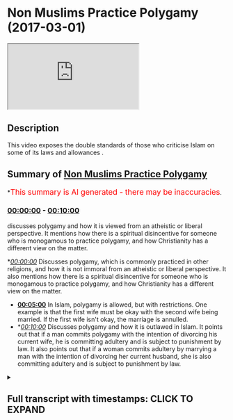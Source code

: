 # Non Muslims Practice Polygamy (2017-03-01)

<iframe loading='lazy' src='https://www.youtube.com/embed/q-TA4xTIXAQ'></iframe>

## Description

This video exposes the double standards of those who criticise Islam on some of its laws and allowances .

## Summary of [Non Muslims Practice Polygamy](https://www.youtube.com/watch?v=q-TA4xTIXAQ)


*<span style="color:red; font-size:125%">This summary is AI generated - there may be inaccuracies</span>.

### [00:00:00](https://www.youtube.com/watch?v=q-TA4xTIXAQ&t=0) - [00:10:00](https://www.youtube.com/watch?v=q-TA4xTIXAQ&t=600)

 discusses polygamy and how it is viewed from an atheistic or liberal perspective. It mentions how there is a spiritual disincentive for someone who is monogamous to practice polygamy, and how Christianity has a different view on the matter.

**[00:00:00](https://www.youtube.com/watch?v=q-TA4xTIXAQ&t=0)* Discusses polygamy, which is commonly practiced in other religions, and how it is not immoral from an atheistic or liberal perspective. It also mentions how there is a spiritual disincentive for someone who is monogamous to practice polygamy, and how Christianity has a different view on the matter.
* **[00:05:00](https://www.youtube.com/watch?v=q-TA4xTIXAQ&t=300)** In Islam, polygamy is allowed, but with restrictions. One example is that the first wife must be okay with the second wife being married. If the first wife isn't okay, the marriage is annulled.
* **[00:10:00](https://www.youtube.com/watch?v=q-TA4xTIXAQ&t=600)* Discusses polygamy and how it is outlawed in Islam. It points out that if a man commits polygamy with the intention of divorcing his current wife, he is committing adultery and is subject to punishment by law. It also points out that if a woman commits adultery by marrying a man with the intention of divorcing her current husband, she is also committing adultery and is subject to punishment by law.

<details><summary><h2>Full transcript with timestamps: CLICK TO EXPAND</h2></summary>

[0:00:00](https://youtu.be/q-TA4xTIXAQ?t=0) Kiska means they come to us and all you  
[0:00:01](https://youtu.be/q-TA4xTIXAQ?t=1) look symptomatic for watching and I'm  
[0:00:03](https://youtu.be/q-TA4xTIXAQ?t=3) not showing today  
[0:00:04](https://youtu.be/q-TA4xTIXAQ?t=4) no Moses Baptist polygamy they practiced  
[0:00:07](https://youtu.be/q-TA4xTIXAQ?t=7) I don't care what anyone says how many  
[0:00:09](https://youtu.be/q-TA4xTIXAQ?t=9) guys are these statistics show this they  
[0:00:11](https://youtu.be/q-TA4xTIXAQ?t=11) have side chains they have mistresses  
[0:00:15](https://youtu.be/q-TA4xTIXAQ?t=15) it's not right but the thing is they do  
[0:00:18](https://youtu.be/q-TA4xTIXAQ?t=18) they go and cheat on their wives left  
[0:00:21](https://youtu.be/q-TA4xTIXAQ?t=21) right center Islam says no you can't go  
[0:00:25](https://youtu.be/q-TA4xTIXAQ?t=25) and use another female for your sexual  
[0:00:28](https://youtu.be/q-TA4xTIXAQ?t=28) desires  
[0:00:28](https://youtu.be/q-TA4xTIXAQ?t=28) you can't go today I'm just reading  
[0:00:30](https://youtu.be/q-TA4xTIXAQ?t=30) usually because you know that's what I  
[0:00:32](https://youtu.be/q-TA4xTIXAQ?t=32) want that allowed us for many reasons if  
[0:00:35](https://youtu.be/q-TA4xTIXAQ?t=35) entry comes read I'll repeat it but many  
[0:00:37](https://youtu.be/q-TA4xTIXAQ?t=37) reasons one of them is if you're going  
[0:00:39](https://youtu.be/q-TA4xTIXAQ?t=39) to do it you do it like a man  
[0:00:40](https://youtu.be/q-TA4xTIXAQ?t=40) yeah now this doesn't mean if a sister's  
[0:00:42](https://youtu.be/q-TA4xTIXAQ?t=42) you don't to share husband good you  
[0:00:44](https://youtu.be/q-TA4xTIXAQ?t=44) don't have to nobody said you're gonna  
[0:00:45](https://youtu.be/q-TA4xTIXAQ?t=45) get killed  
[0:00:46](https://youtu.be/q-TA4xTIXAQ?t=46) yeah you know what I mean you don't have  
[0:00:50](https://youtu.be/q-TA4xTIXAQ?t=50) to you know you don't need to allow your  
[0:00:53](https://youtu.be/q-TA4xTIXAQ?t=53) husband to American let's come there's  
[0:00:55](https://youtu.be/q-TA4xTIXAQ?t=55) even if it in the even states in the  
[0:00:56](https://youtu.be/q-TA4xTIXAQ?t=56) contract and always get married again  
[0:00:58](https://youtu.be/q-TA4xTIXAQ?t=58) simple as you can translate but however  
[0:01:01](https://youtu.be/q-TA4xTIXAQ?t=61) if you know is all the same no that  
[0:01:07](https://youtu.be/q-TA4xTIXAQ?t=67) wasn't they they practice this yet so  
[0:01:09](https://youtu.be/q-TA4xTIXAQ?t=69) basically we as Muslims we it has gotta  
[0:01:12](https://youtu.be/q-TA4xTIXAQ?t=72) be done has to be done in the right way  
[0:01:13](https://youtu.be/q-TA4xTIXAQ?t=73) you have to give her the rights  
[0:01:15](https://youtu.be/q-TA4xTIXAQ?t=75) yeah you can treat her like a mistress  
[0:01:18](https://youtu.be/q-TA4xTIXAQ?t=78) or sanction whatever you you have to  
[0:01:20](https://youtu.be/q-TA4xTIXAQ?t=80) give her a right you have to treat their  
[0:01:21](https://youtu.be/q-TA4xTIXAQ?t=81) ego and brothers laugh and act like it's  
[0:01:23](https://youtu.be/q-TA4xTIXAQ?t=83) all fun again it's all happy day but  
[0:01:25](https://youtu.be/q-TA4xTIXAQ?t=85) there is a narration that says a if a  
[0:01:27](https://youtu.be/q-TA4xTIXAQ?t=87) husband doesn't treat the wives equally  
[0:01:29](https://youtu.be/q-TA4xTIXAQ?t=89) if you favor one month is up in the  
[0:01:31](https://youtu.be/q-TA4xTIXAQ?t=91) theaters when you will come leaning on  
[0:01:33](https://youtu.be/q-TA4xTIXAQ?t=93) one side yeah  
[0:01:34](https://youtu.be/q-TA4xTIXAQ?t=94) so let's consequences it's not that more  
[0:01:36](https://youtu.be/q-TA4xTIXAQ?t=96) happy days this that it's not that easy  
[0:01:37](https://youtu.be/q-TA4xTIXAQ?t=97) you can try to say and also today  
[0:01:39](https://youtu.be/q-TA4xTIXAQ?t=99) unfortunately the Asian committees here  
[0:01:41](https://youtu.be/q-TA4xTIXAQ?t=101) produce adaptable models of hacks  
[0:01:43](https://youtu.be/q-TA4xTIXAQ?t=103) damaged a biryani yeah what what what  
[0:01:47](https://youtu.be/q-TA4xTIXAQ?t=107) the thing is racism  
[0:01:48](https://youtu.be/q-TA4xTIXAQ?t=108) unfortunately racism is  
[0:01:50](https://youtu.be/q-TA4xTIXAQ?t=110) big yeah the most distant then watch  
[0:01:54](https://youtu.be/q-TA4xTIXAQ?t=114) this is a lockdown a like they're  
[0:01:55](https://youtu.be/q-TA4xTIXAQ?t=115) like garbage yeah it's disgusting  
[0:01:57](https://youtu.be/q-TA4xTIXAQ?t=117) behavior  
[0:01:59](https://youtu.be/q-TA4xTIXAQ?t=119) you know so if there is a brother who is  
[0:02:01](https://youtu.be/q-TA4xTIXAQ?t=121) willing to marry that stuff because that  
[0:02:04](https://youtu.be/q-TA4xTIXAQ?t=124) sister has needs financial need sexual  
[0:02:06](https://youtu.be/q-TA4xTIXAQ?t=126) needs you know means someone is a  
[0:02:07](https://youtu.be/q-TA4xTIXAQ?t=127) companion there someone to be a fatherly  
[0:02:09](https://youtu.be/q-TA4xTIXAQ?t=129) figure to her kids this is important um  
[0:02:12](https://youtu.be/q-TA4xTIXAQ?t=132) trying to see so Islam is there to set  
[0:02:15](https://youtu.be/q-TA4xTIXAQ?t=135) odors in case of scenarios you don't try  
[0:02:17](https://youtu.be/q-TA4xTIXAQ?t=137) to say almost want to has given us a  
[0:02:18](https://youtu.be/q-TA4xTIXAQ?t=138) solution what's the solution with other  
[0:02:20](https://youtu.be/q-TA4xTIXAQ?t=140) religions and establish all reason where  
[0:02:23](https://youtu.be/q-TA4xTIXAQ?t=143) else one sitting for not married trim  
[0:02:24](https://youtu.be/q-TA4xTIXAQ?t=144) squeeze them forth if you can only just  
[0:02:26](https://youtu.be/q-TA4xTIXAQ?t=146) marry only one and it's other servers it  
[0:02:28](https://youtu.be/q-TA4xTIXAQ?t=148) was all sort of says indeed you're not  
[0:02:30](https://youtu.be/q-TA4xTIXAQ?t=150) gonna be just you know so it is hard but  
[0:02:33](https://youtu.be/q-TA4xTIXAQ?t=153) there's many wisdoms behind it if that  
[0:02:35](https://youtu.be/q-TA4xTIXAQ?t=155) makes sense and there's no other news  
[0:02:36](https://youtu.be/q-TA4xTIXAQ?t=156) about Number bed liner I just a few  
[0:02:38](https://youtu.be/q-TA4xTIXAQ?t=158) plates him just one first of all like  
[0:02:40](https://youtu.be/q-TA4xTIXAQ?t=160) and for us you're saying this is always  
[0:02:43](https://youtu.be/q-TA4xTIXAQ?t=163) I ask myself when people ask me  
[0:02:45](https://youtu.be/q-TA4xTIXAQ?t=165) questions who's asking the question so  
[0:02:46](https://youtu.be/q-TA4xTIXAQ?t=166) if it's an atheist asking that question  
[0:02:48](https://youtu.be/q-TA4xTIXAQ?t=168) the question would be what kind of what  
[0:02:51](https://youtu.be/q-TA4xTIXAQ?t=171) kind of restrictions does the atheistic  
[0:02:54](https://youtu.be/q-TA4xTIXAQ?t=174) worldview have on Ligonier if it's the  
[0:02:56](https://youtu.be/q-TA4xTIXAQ?t=176) liberal asking that question someone who  
[0:02:58](https://youtu.be/q-TA4xTIXAQ?t=178) believes in liberal philosophy what kind  
[0:03:00](https://youtu.be/q-TA4xTIXAQ?t=180) of restrictions as liberal as an animus  
[0:03:02](https://youtu.be/q-TA4xTIXAQ?t=182) muscle go by legal liberalism I'm  
[0:03:04](https://youtu.be/q-TA4xTIXAQ?t=184) talking about philosophical liberalism  
[0:03:06](https://youtu.be/q-TA4xTIXAQ?t=186) in fact atheism nor a theism nor  
[0:03:09](https://youtu.be/q-TA4xTIXAQ?t=189) liberalism should have any restrictions  
[0:03:11](https://youtu.be/q-TA4xTIXAQ?t=191) on polygamy whether it's from a man or a  
[0:03:13](https://youtu.be/q-TA4xTIXAQ?t=193) woman but to be honest I'm also hoping  
[0:03:15](https://youtu.be/q-TA4xTIXAQ?t=195) that sounds especially if it sounds like  
[0:03:17](https://youtu.be/q-TA4xTIXAQ?t=197) the guidelines are clear but from an  
[0:03:19](https://youtu.be/q-TA4xTIXAQ?t=199) atheistic perspective or a liberal  
[0:03:21](https://youtu.be/q-TA4xTIXAQ?t=201) perspective  
[0:03:21](https://youtu.be/q-TA4xTIXAQ?t=201) polygamy is completely stay again for  
[0:03:24](https://youtu.be/q-TA4xTIXAQ?t=204) everyone and frankly you can say this  
[0:03:26](https://youtu.be/q-TA4xTIXAQ?t=206) there will be a spiritual a disincentive  
[0:03:28](https://youtu.be/q-TA4xTIXAQ?t=208) for someone there's all saying okay this  
[0:03:31](https://youtu.be/q-TA4xTIXAQ?t=211) is guilt I feel guilty according to the  
[0:03:33](https://youtu.be/q-TA4xTIXAQ?t=213) majority of philosophers and  
[0:03:34](https://youtu.be/q-TA4xTIXAQ?t=214) psychologists like Freud he wrote a book  
[0:03:36](https://youtu.be/q-TA4xTIXAQ?t=216) called civilization and its discontents  
[0:03:38](https://youtu.be/q-TA4xTIXAQ?t=218) this book I mean he says it should take  
[0:03:43](https://youtu.be/q-TA4xTIXAQ?t=223) over the it is one of the the primal  
[0:03:45](https://youtu.be/q-TA4xTIXAQ?t=225) self you know the the beast eale self  
[0:03:48](https://youtu.be/q-TA4xTIXAQ?t=228) really if that should take over guilt  
[0:03:50](https://youtu.be/q-TA4xTIXAQ?t=230) and his eyes should be demolished all  
[0:03:53](https://youtu.be/q-TA4xTIXAQ?t=233) the all the barriers if created for  
[0:03:54](https://youtu.be/q-TA4xTIXAQ?t=234) gills should be taken down and this is  
[0:03:57](https://youtu.be/q-TA4xTIXAQ?t=237) what you're going to find with new age  
[0:03:59](https://youtu.be/q-TA4xTIXAQ?t=239) kind of  
[0:03:59](https://youtu.be/q-TA4xTIXAQ?t=239) slash liberalism is kind of like an  
[0:04:02](https://youtu.be/q-TA4xTIXAQ?t=242) upgraded headin ISM so there is no first  
[0:04:05](https://youtu.be/q-TA4xTIXAQ?t=245) of all from an atheistic paradigm or  
[0:04:07](https://youtu.be/q-TA4xTIXAQ?t=247) from a liberal paradigm there is no way  
[0:04:10](https://youtu.be/q-TA4xTIXAQ?t=250) anyone could argue that it's immoral  
[0:04:12](https://youtu.be/q-TA4xTIXAQ?t=252) objectively speaking that - for polygamy  
[0:04:16](https://youtu.be/q-TA4xTIXAQ?t=256) to take place a liberalism doesn't  
[0:04:18](https://youtu.be/q-TA4xTIXAQ?t=258) disallow it only Liberal government's  
[0:04:20](https://youtu.be/q-TA4xTIXAQ?t=260) have disallowed it that's the difference  
[0:04:21](https://youtu.be/q-TA4xTIXAQ?t=261) number two if you look at it from the  
[0:04:23](https://youtu.be/q-TA4xTIXAQ?t=263) previous dispensations and other  
[0:04:25](https://youtu.be/q-TA4xTIXAQ?t=265) religions you'll find that it's commonly  
[0:04:27](https://youtu.be/q-TA4xTIXAQ?t=267) practiced in all of the other world  
[0:04:29](https://youtu.be/q-TA4xTIXAQ?t=269) religions in fact with no exception or  
[0:04:32](https://youtu.be/q-TA4xTIXAQ?t=272) the major world religions with no  
[0:04:34](https://youtu.be/q-TA4xTIXAQ?t=274) exception the six major world religions  
[0:04:36](https://youtu.be/q-TA4xTIXAQ?t=276) all of them have a billy goat Sandman  
[0:04:38](https://youtu.be/q-TA4xTIXAQ?t=278) Christianity you know obviously as you  
[0:04:40](https://youtu.be/q-TA4xTIXAQ?t=280) know Solomon had 300 whites  
[0:04:43](https://youtu.be/q-TA4xTIXAQ?t=283) I mean Abraham had three wives and Jesus  
[0:04:46](https://youtu.be/q-TA4xTIXAQ?t=286) has come and said in Matthews I've not  
[0:04:48](https://youtu.be/q-TA4xTIXAQ?t=288) come to do away with the law the  
[0:04:49](https://youtu.be/q-TA4xTIXAQ?t=289) prophets I've come to affirm them and  
[0:04:51](https://youtu.be/q-TA4xTIXAQ?t=291) that is why you'll find that Anabaptist  
[0:04:53](https://youtu.be/q-TA4xTIXAQ?t=293) juror community which is a special type  
[0:04:55](https://youtu.be/q-TA4xTIXAQ?t=295) of Christian community enforce polygamy  
[0:04:58](https://youtu.be/q-TA4xTIXAQ?t=298) so it's only a historical thing that  
[0:05:00](https://youtu.be/q-TA4xTIXAQ?t=300) polygamy was outlawed from a Christian  
[0:05:02](https://youtu.be/q-TA4xTIXAQ?t=302) perspective Christianity and Judaism and  
[0:05:04](https://youtu.be/q-TA4xTIXAQ?t=304) Judaism the ready Jews they practiced  
[0:05:06](https://youtu.be/q-TA4xTIXAQ?t=306) polygamy in Hindu and Hindu scripture  
[0:05:08](https://youtu.be/q-TA4xTIXAQ?t=308) there's many different verses of their  
[0:05:11](https://youtu.be/q-TA4xTIXAQ?t=311) gods having 16,000 wives you know ten  
[0:05:13](https://youtu.be/q-TA4xTIXAQ?t=313) thousand Murata one thousand chav sex  
[0:05:17](https://youtu.be/q-TA4xTIXAQ?t=317) slaves distances that's all completely  
[0:05:19](https://youtu.be/q-TA4xTIXAQ?t=319) normal in their in their paradigm as for  
[0:05:22](https://youtu.be/q-TA4xTIXAQ?t=322) Sikhism I think six of the eleven or  
[0:05:25](https://youtu.be/q-TA4xTIXAQ?t=325) twelve gurus when polygamous  
[0:05:27](https://youtu.be/q-TA4xTIXAQ?t=327) relationships so almost no a world  
[0:05:29](https://youtu.be/q-TA4xTIXAQ?t=329) religion or what no well paradigm which  
[0:05:31](https://youtu.be/q-TA4xTIXAQ?t=331) is popularized today this allows  
[0:05:34](https://youtu.be/q-TA4xTIXAQ?t=334) polygamy you'll find that from all of  
[0:05:36](https://youtu.be/q-TA4xTIXAQ?t=336) the world religions and all the world  
[0:05:38](https://youtu.be/q-TA4xTIXAQ?t=338) paradigms which are popularized Islam  
[0:05:40](https://youtu.be/q-TA4xTIXAQ?t=340) actually has the Muslims the irony of it  
[0:05:41](https://youtu.be/q-TA4xTIXAQ?t=341) has the most restriction when it comes  
[0:05:44](https://youtu.be/q-TA4xTIXAQ?t=344) to this practice and I'll tell you the  
[0:05:45](https://youtu.be/q-TA4xTIXAQ?t=345) restrictions because it says thank you  
[0:05:47](https://youtu.be/q-TA4xTIXAQ?t=347) how matter by lack of men in the second  
[0:05:48](https://youtu.be/q-TA4xTIXAQ?t=348) lesson also a thought about it says  
[0:05:50](https://youtu.be/q-TA4xTIXAQ?t=350) marry who you will from the a by the way  
[0:05:53](https://youtu.be/q-TA4xTIXAQ?t=353) just as a side note this verse came down  
[0:05:55](https://youtu.be/q-TA4xTIXAQ?t=355) which is another added irony it came  
[0:05:57](https://youtu.be/q-TA4xTIXAQ?t=357) down talking about helping often people  
[0:06:01](https://youtu.be/q-TA4xTIXAQ?t=361) often women in general by the way the  
[0:06:04](https://youtu.be/q-TA4xTIXAQ?t=364) Koran puts a special emphasis on  
[0:06:06](https://youtu.be/q-TA4xTIXAQ?t=366) but often girls you know so it has  
[0:06:09](https://youtu.be/q-TA4xTIXAQ?t=369) positive discrimination yes for orphan  
[0:06:12](https://youtu.be/q-TA4xTIXAQ?t=372) girls rather than boys  
[0:06:13](https://youtu.be/q-TA4xTIXAQ?t=373) so when they often girls get older and  
[0:06:15](https://youtu.be/q-TA4xTIXAQ?t=375) obviously a pubescent that is when the  
[0:06:18](https://youtu.be/q-TA4xTIXAQ?t=378) quran from this perspective you know  
[0:06:20](https://youtu.be/q-TA4xTIXAQ?t=380) advisement to marry who you want from  
[0:06:23](https://youtu.be/q-TA4xTIXAQ?t=383) from the orphan girls or or from the  
[0:06:26](https://youtu.be/q-TA4xTIXAQ?t=386) woman generally two three and four  
[0:06:28](https://youtu.be/q-TA4xTIXAQ?t=388) why don't have the right let's have a  
[0:06:30](https://youtu.be/q-TA4xTIXAQ?t=390) look iraq of why has an arm of allocate  
[0:06:31](https://youtu.be/q-TA4xTIXAQ?t=391) a metal comb so if you can't if you fear  
[0:06:34](https://youtu.be/q-TA4xTIXAQ?t=394) that you even fear that you can't do  
[0:06:36](https://youtu.be/q-TA4xTIXAQ?t=396) justice to marry one only one or where  
[0:06:39](https://youtu.be/q-TA4xTIXAQ?t=399) you are I am possessive now the point  
[0:06:40](https://youtu.be/q-TA4xTIXAQ?t=400) here is important first of all there is  
[0:06:43](https://youtu.be/q-TA4xTIXAQ?t=403) a you could say there's a kind of  
[0:06:45](https://youtu.be/q-TA4xTIXAQ?t=405) warning no crime issues against polygamy  
[0:06:47](https://youtu.be/q-TA4xTIXAQ?t=407) there's no doubt it's not a small back  
[0:06:50](https://youtu.be/q-TA4xTIXAQ?t=410) which means is allowed in Islam it's not  
[0:06:52](https://youtu.be/q-TA4xTIXAQ?t=412) what's to happen it's not fun it's not  
[0:06:54](https://youtu.be/q-TA4xTIXAQ?t=414) something which is recommended nor is it  
[0:06:56](https://youtu.be/q-TA4xTIXAQ?t=416) something which is obviously compulsory  
[0:06:58](https://youtu.be/q-TA4xTIXAQ?t=418) and as Ali said I mean this is  
[0:07:00](https://youtu.be/q-TA4xTIXAQ?t=420) definitely the case and the solves all  
[0:07:02](https://youtu.be/q-TA4xTIXAQ?t=422) the problems with women necessarily and  
[0:07:03](https://youtu.be/q-TA4xTIXAQ?t=423) this is actually quite an interesting  
[0:07:06](https://youtu.be/q-TA4xTIXAQ?t=426) thing which is specialized to the  
[0:07:07](https://youtu.be/q-TA4xTIXAQ?t=427) Islamic discourse it look Adama which is  
[0:07:09](https://youtu.be/q-TA4xTIXAQ?t=429) one of the major scholars of Islam  
[0:07:11](https://youtu.be/q-TA4xTIXAQ?t=431) they're one of the email of their humbly  
[0:07:13](https://youtu.be/q-TA4xTIXAQ?t=433) mother he quotes and others like it you  
[0:07:15](https://youtu.be/q-TA4xTIXAQ?t=435) know if you look at MIT called staff for  
[0:07:18](https://youtu.be/q-TA4xTIXAQ?t=438) women decides to if there's a contract  
[0:07:20](https://youtu.be/q-TA4xTIXAQ?t=440) basically before the marriage and the  
[0:07:22](https://youtu.be/q-TA4xTIXAQ?t=442) almond decides I don't wanna get married  
[0:07:23](https://youtu.be/q-TA4xTIXAQ?t=443) if you can't get married to a second or  
[0:07:24](https://youtu.be/q-TA4xTIXAQ?t=444) third wife of this madman basically the  
[0:07:27](https://youtu.be/q-TA4xTIXAQ?t=447) moment the man goes and tries to get  
[0:07:29](https://youtu.be/q-TA4xTIXAQ?t=449) married to a second wife is the the  
[0:07:30](https://youtu.be/q-TA4xTIXAQ?t=450) annulment of the marriage will commence  
[0:07:32](https://youtu.be/q-TA4xTIXAQ?t=452) by the way this with this ensures from  
[0:07:35](https://youtu.be/q-TA4xTIXAQ?t=455) from the woman's perspective and that  
[0:07:38](https://youtu.be/q-TA4xTIXAQ?t=458) the man doesn't get back to a second  
[0:07:40](https://youtu.be/q-TA4xTIXAQ?t=460) wife in more of a way then would be the  
[0:07:42](https://youtu.be/q-TA4xTIXAQ?t=462) case from an atheistic paradigm because  
[0:07:44](https://youtu.be/q-TA4xTIXAQ?t=464) when atheistic paradigm how is she  
[0:07:46](https://youtu.be/q-TA4xTIXAQ?t=466) how does she know what he's telling her  
[0:07:47](https://youtu.be/q-TA4xTIXAQ?t=467) is true if he says I love you own and I  
[0:07:50](https://youtu.be/q-TA4xTIXAQ?t=470) want to be with you Father I mean he  
[0:07:51](https://youtu.be/q-TA4xTIXAQ?t=471) doesn't have any real objective  
[0:07:52](https://youtu.be/q-TA4xTIXAQ?t=472) spiritual incentive objective spiritual  
[0:07:54](https://youtu.be/q-TA4xTIXAQ?t=474) incentive morality which is objective  
[0:07:56](https://youtu.be/q-TA4xTIXAQ?t=476) that would stop him from going to  
[0:07:59](https://youtu.be/q-TA4xTIXAQ?t=479) different woman multiple partners fact I  
[0:08:01](https://youtu.be/q-TA4xTIXAQ?t=481) was in the gym recently and that's how  
[0:08:04](https://youtu.be/q-TA4xTIXAQ?t=484) hollow like those a guy is married with  
[0:08:07](https://youtu.be/q-TA4xTIXAQ?t=487) kids innocent that and literally  
[0:08:09](https://youtu.be/q-TA4xTIXAQ?t=489) becoming fool now he started telling me  
[0:08:12](https://youtu.be/q-TA4xTIXAQ?t=492) like he started telling the other guys  
[0:08:13](https://youtu.be/q-TA4xTIXAQ?t=493) as all day you know yeah she let me go  
[0:08:15](https://youtu.be/q-TA4xTIXAQ?t=495) to Ibiza she let me talk about wife and  
[0:08:17](https://youtu.be/q-TA4xTIXAQ?t=497) then and then the other guy us and we  
[0:08:19](https://youtu.be/q-TA4xTIXAQ?t=499) gonna do that and then he started  
[0:08:21](https://youtu.be/q-TA4xTIXAQ?t=501) exposing himself you know I'm gonna go  
[0:08:22](https://youtu.be/q-TA4xTIXAQ?t=502) here's happened now how do we know that  
[0:08:25](https://youtu.be/q-TA4xTIXAQ?t=505) people are not just and this is the  
[0:08:27](https://youtu.be/q-TA4xTIXAQ?t=507) things the problem is that naivety can  
[0:08:29](https://youtu.be/q-TA4xTIXAQ?t=509) overcome somebody and they are assuming  
[0:08:32](https://youtu.be/q-TA4xTIXAQ?t=512) using emotional judgments that this man  
[0:08:35](https://youtu.be/q-TA4xTIXAQ?t=515) is always going to be loyal to me but  
[0:08:38](https://youtu.be/q-TA4xTIXAQ?t=518) not realizing that the sociological  
[0:08:39](https://youtu.be/q-TA4xTIXAQ?t=519) statistics show that you know being  
[0:08:43](https://youtu.be/q-TA4xTIXAQ?t=523) unfaithful to something which is a  
[0:08:44](https://youtu.be/q-TA4xTIXAQ?t=524) common feature of the of the Western  
[0:08:47](https://youtu.be/q-TA4xTIXAQ?t=527) paradigm so generally speaking of the  
[0:08:50](https://youtu.be/q-TA4xTIXAQ?t=530) Western experience so generally speaking  
[0:08:52](https://youtu.be/q-TA4xTIXAQ?t=532) here I think that in a nutshell  
[0:08:55](https://youtu.be/q-TA4xTIXAQ?t=535) aslam has real restrictions output for  
[0:08:57](https://youtu.be/q-TA4xTIXAQ?t=537) this but at the same time it's moba is  
[0:09:00](https://youtu.be/q-TA4xTIXAQ?t=540) the same time as allowed if certain  
[0:09:02](https://youtu.be/q-TA4xTIXAQ?t=542) things are put in place and I don't see  
[0:09:05](https://youtu.be/q-TA4xTIXAQ?t=545) how that could be used as an evidence  
[0:09:06](https://youtu.be/q-TA4xTIXAQ?t=546) against Islam unless you have an  
[0:09:07](https://youtu.be/q-TA4xTIXAQ?t=547) objective reasoning to show that  
[0:09:10](https://youtu.be/q-TA4xTIXAQ?t=550) polygamy is wrong on an objective level  
[0:09:12](https://youtu.be/q-TA4xTIXAQ?t=552) which you can never do for lazy sickness  
[0:09:13](https://youtu.be/q-TA4xTIXAQ?t=553) but yeah it's true and also if for  
[0:09:16](https://youtu.be/q-TA4xTIXAQ?t=556) example one guy his chin on is y ou go  
[0:09:20](https://youtu.be/q-TA4xTIXAQ?t=560) mistress whatever what's the weapon to  
[0:09:22](https://youtu.be/q-TA4xTIXAQ?t=562) call police  
[0:09:22](https://youtu.be/q-TA4xTIXAQ?t=562) please go put a name it was this one he  
[0:09:26](https://youtu.be/q-TA4xTIXAQ?t=566) was arrested come in Oscar  
[0:09:28](https://youtu.be/q-TA4xTIXAQ?t=568) so the thing is for example in Islam if  
[0:09:30](https://youtu.be/q-TA4xTIXAQ?t=570) the first wife is okay yet and the wife  
[0:09:35](https://youtu.be/q-TA4xTIXAQ?t=575) for him to get married again it filled  
[0:09:37](https://youtu.be/q-TA4xTIXAQ?t=577) them okay you too  
[0:09:38](https://youtu.be/q-TA4xTIXAQ?t=578) why is it like no no no it's there okay  
[0:09:42](https://youtu.be/q-TA4xTIXAQ?t=582) look at this that next mark on her body  
[0:09:44](https://youtu.be/q-TA4xTIXAQ?t=584) ten girlfriends yeah happy days good she  
[0:09:47](https://youtu.be/q-TA4xTIXAQ?t=587) on your wife mistresses good  
[0:09:49](https://youtu.be/q-TA4xTIXAQ?t=589) well this car comes to do in the write  
[0:09:51](https://youtu.be/q-TA4xTIXAQ?t=591) my novel but he Thomas E is absolute  
[0:09:54](https://youtu.be/q-TA4xTIXAQ?t=594) true I'm sorry in this country there's  
[0:09:56](https://youtu.be/q-TA4xTIXAQ?t=596) no law it's for from treating on your  
[0:09:58](https://youtu.be/q-TA4xTIXAQ?t=598) wife  
[0:09:58](https://youtu.be/q-TA4xTIXAQ?t=598) I mean think there isn't what we doing  
[0:10:00](https://youtu.be/q-TA4xTIXAQ?t=600) it we gonna get the point is why is it  
[0:10:02](https://youtu.be/q-TA4xTIXAQ?t=602) the case where a man can actually have a  
[0:10:04](https://youtu.be/q-TA4xTIXAQ?t=604) polygamous relationship with  
[0:10:06](https://youtu.be/q-TA4xTIXAQ?t=606) hundred over a thousand members and  
[0:10:08](https://youtu.be/q-TA4xTIXAQ?t=608) given them their rights yeah this is  
[0:10:09](https://youtu.be/q-TA4xTIXAQ?t=609) really important for this time came to  
[0:10:11](https://youtu.be/q-TA4xTIXAQ?t=611) protect the rights of people respecting  
[0:10:14](https://youtu.be/q-TA4xTIXAQ?t=614) that female you can't go at a loser if  
[0:10:17](https://youtu.be/q-TA4xTIXAQ?t=617) you marry this time if you marry  
[0:10:18](https://youtu.be/q-TA4xTIXAQ?t=618) somebody with the intentions of divorced  
[0:10:20](https://youtu.be/q-TA4xTIXAQ?t=620) it's Haram if you said no than just  
[0:10:23](https://youtu.be/q-TA4xTIXAQ?t=623) maria user it surrounded committing zina  
[0:10:25](https://youtu.be/q-TA4xTIXAQ?t=625) well she won't meet your people you  
[0:10:27](https://youtu.be/q-TA4xTIXAQ?t=627) would be for that intention  
</details>